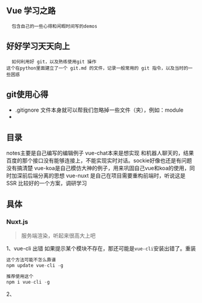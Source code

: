 ## Vue 学习之路

	  包含自己的一些心得和闲暇时间写的demos

## 好好学习天天向上

	  如何利用好 git，以及熟练使用git 操作
    这个在python里面建立了一个 git.md 的文件，记录一般常用的 git 指令，以及当时的一些困惑

## git使用心得
* .gitignore 文件本身就可以帮我们忽略掉一些文件（夹），例如：module
* 

## 目录

  notes主要是自己编写的编辑例子
  vue-chat本来是想实现 和机器人聊天的，结果百度的那个接口没有能够连接上，不能实现实时对话。sockie好像也还是有问题没有搞清楚
  vue-koa是自己模仿大神的例子，用来巩固自己vue和koa的使用，同时加深前后端分离的思想
  vue-nuxt 是自己在项目需要重构前端时，听说这是 SSR 比较好的一个方案，调研学习

## 具体

### Nuxt.js

> 服务端渲染，听起来很高大上吧

1、vue-cli 出错
如果提示某个模块不存在，那还可能是`vue-cli`安装出错了。重装

```js
这个方法可能不怎么靠谱
npm update vue-cli -g

推荐使用这个
npm i vue-cli -g
```

2、